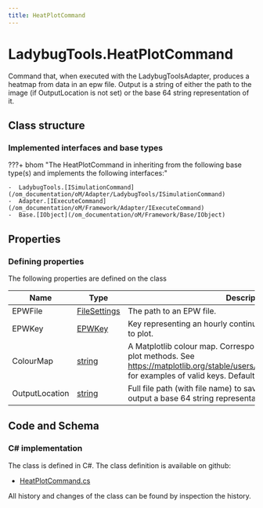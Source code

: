 ```yaml
---
title: HeatPlotCommand
---
```


# LadybugTools.HeatPlotCommand

Command that, when executed with the LadybugToolsAdapter, produces a heatmap from data in an epw file.
Output is a string of either the path to the image (if OutputLocation is not set) or the base 64 string representation of it.

## Class structure

### Implemented interfaces and base types

???+ bhom "The HeatPlotCommand in inheriting from the following base type(s) and implements the following interfaces:"

    -  LadybugTools.[ISimulationCommand](/om_documentation/oM/Adapter/LadybugTools/ISimulationCommand)
    -  Adapter.[IExecuteCommand](/om_documentation/oM/Framework/Adapter/IExecuteCommand)
    -  Base.[IObject](/om_documentation/oM/Framework/Base/IObject)


## Properties



### Defining properties

The following properties are defined on the class

| Name             | Type             | Description      | Quantity         |
|------------------|------------------|------------------|------------------|
| EPWFile | [FileSettings](/om_documentation/oM/Framework/Adapter/FileSettings) | The path to an EPW file. | - |
| EPWKey | [EPWKey](/om_documentation/oM/Adapter/LadybugTools/EPWKey) | Key representing an hourly continuous collection in the EPW file to plot. | - |
| ColourMap | [string](https://learn.microsoft.com/en-us/dotnet/api/System.String?view=netstandard-2.0) | A Matplotlib colour map. Corresponds to the 'cmap' parameter of plot methods. See https://matplotlib.org/stable/users/explain/colors/colormaps.html for examples of valid keys. Default of 'viridis'. | - |
| OutputLocation | [string](https://learn.microsoft.com/en-us/dotnet/api/System.String?view=netstandard-2.0) | Full file path (with file name) to save the plot to. Leave blank to output a base 64 string representation of the image instead. | - |


## Code and Schema

### C# implementation

The class is defined in C#. The class definition is available on github:

- [HeatPlotCommand.cs](https://github.com/BHoM/LadybugTools_Toolkit/blob/develop/LadybugTools_oM/ExecuteCommands/HeatPlotCommand.cs)

All history and changes of the class can be found by inspection the history.
